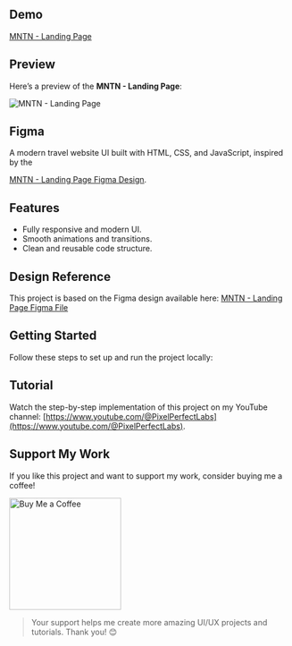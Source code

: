 ## Demo

[MNTN - Landing Page](https://yt-pixelperfectlabs.github.io/MNTN-Landing-Page-UI/)

## Preview

Here’s a preview of the **MNTN - Landing Page**:

![MNTN - Landing Page](./images/MNTN.png)

## Figma

A modern travel website UI built with HTML, CSS, and JavaScript, inspired by the

[MNTN - Landing Page Figma Design](https://www.figma.com/community/file/788675347108478517).

## Features

- Fully responsive and modern UI.
- Smooth animations and transitions.
- Clean and reusable code structure.

## Design Reference

This project is based on the Figma design available here:
[MNTN - Landing Page Figma File](https://www.figma.com/community/file/788675347108478517)

## Getting Started

Follow these steps to set up and run the project locally:

## Tutorial

Watch the step-by-step implementation of this project on my YouTube channel:
[https://www.youtube.com/@PixelPerfectLabs](https://www.youtube.com/@PixelPerfectLabs).

## Support My Work

If you like this project and want to support my work, consider buying me a coffee!

<a href="https://www.buymeacoffee.com/pixelperfectlabs">
  <img src="https://i.ibb.co/8sYMgd1/bmc-qr.png" alt="Buy Me a Coffee" height="200" width="200" />
</a>

> Your support helps me create more amazing UI/UX projects and tutorials. Thank you! 😊
